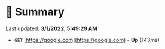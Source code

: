 # 📖 Summary
Last updated: **3/1/2022, 5:49:29 AM**

- `GET` [https://google.com](https://google.com) - **Up** (143ms)
